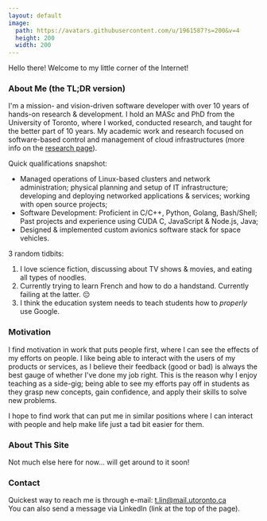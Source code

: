 ```yaml
---
layout: default
image:
  path: https://avatars.githubusercontent.com/u/1961587?s=200&v=4
  height: 200
  width: 200
---
```


Hello there! Welcome to my little corner of the Internet!

### About Me (the TL;DR version)
I'm a mission- and vision-driven software developer with over 10 years of hands-on research & development.
I hold an MASc and PhD from the University of Toronto, where I worked, conducted research, and taught for the better part of 10 years.
My academic work and research focused on software-based control and management of cloud infrastructures (more info on the [research page](/research.html)).

Quick qualifications snapshot:
- Managed operations of Linux-based clusters and network administration; physical planning and setup of IT infrastructure; developing and deploying networked applications & services; working with open source projects;
- Software Development: Proficient in C/C++, Python, Golang, Bash/Shell; Past projects and experience using CUDA C, JavaScript & Node.js, Java;
- Designed & implemented custom avionics software stack for space vehicles.

3 random tidbits:
1. I love science fiction, discussing about TV shows & movies, and eating all types of noodles.
2. Currently trying to learn French and how to do a handstand. Currently failing at the latter. 😔
3. I think the education system needs to teach students how to *properly* use Google.

### Motivation
I find motivation in work that puts people first, where I can see the effects of my efforts on people.
I like being able to interact with the users of my products or services, as I believe their feedback (good or bad) is always the best gauge of whether I've done my job right.
This is the reason why I enjoy teaching as a side-gig; being able to see my efforts pay off in students as they grasp new concepts, gain confidence, and apply their skills to solve new problems.

I hope to find work that can put me in similar positions where I can interact with people and help make life just a tad bit easier for them.

### About This Site
Not much else here for now... will get around to it soon!

### Contact
Quickest way to reach me is through e-mail: t.lin@mail.utoronto.ca  
You can also send a message via LinkedIn (link at the top of the page).


